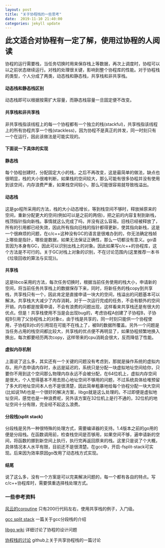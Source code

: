 ```yaml
---
layout: post
title: "关于协程栈的一些思考"
date:  2019-11-10 21:40:00
categories: jekyll update
---
```

**<font size = 5>此文适合对协程有一定了解，使用过协程的人阅读</font>**

协程的运行需要栈，当任务切换时用来保存栈上等数据，再次上调度时，协程可以以之前状态继续运行。对栈的处理很关键，影响到整个协程库的性能。对于协程栈的类型，个人分成了两类，动态栈和静态栈，共享栈和非共享栈。

#### 动态栈和静态栈区别
动态栈即可以根据按需扩大容量，而静态栈容量一旦固定便不改变。
#### 共享栈和非共享栈
非共享栈指该线程上的每一个协程都有一个独立的栈(stackful)，共享栈指该线程上的所有协程共享一个栈(stackless)，因为协程不是真正的并发，同一时刻只有一个在运行，因此该做法是可能实现的。

#### 下面说一下具体的实现

#### 静态栈
每个协程创建时，分配固定大小的栈，之后不再改变，这是最简单的做法，缺点也很明显，栈的大小很难判断，如果栈的空间较大，那么可能有很多协程并没有使用到该空间，内存浪费严重，如果栈空间较小，那么可能很容易就导致栈溢出。

#### 动态栈
这是go程所采用的方法，栈的大小动态增长，等到栈空间不够时，释放掉原来的空间，重新分配更大的空间(例如可以是之前的两倍)，把之前的内容复制到新栈，栈顶指针指向新栈。事情就这么完成了吗，并没有这么容易。旧栈已经被释放了，所有的引用都已经失效，因此所有指向旧栈的指针都得更新，使其指向新栈，这是一个很麻烦的问题，在c/c++这种没有GC的语言是很难办到的，你无法确定栈帧上哪些是指针，哪些是数据，如果无法保证正确性，那么一切都没有意义。go语言因为本身有GC，因此可以识别出栈上的对象。因此如果写c/c++的协程库，这个方法是不可行的。关于GC对栈上对象的识别，不在讨论范围内(这里推荐一本书《垃圾回收的算法与实现》)。

#### 共享栈
这是libco采用的方法，每次任务切换时，根据当前任务使用的栈大小，申请新的空间，将当前任务共享栈上的数据保存下来，同时，将新任务的栈copy到共享栈，共享栈只有一个，因此肯定是直接申请一块大的空间，栈溢出的问题基本可以解决。共享栈大大减少了内存消耗，对于一次运行完成的任务，不会有额外的空间开销，内存都是按需申请，不会有浪费的问题出现，这样看来共享栈还是有很大的优点。但是！共享栈使用不当是会出现bug的，考虑协程A创建了子协程B，子协程B引用了父协程栈上的对象c，由于栈是共享的，同一时刻只能供一个协程使用，子协程B对c的引用现在可能不在栈上了，被B的数据所覆盖。另外一个问题是当任务占用的栈空间都比较大，共享栈的优点便不再明显了，如果协程频繁地换入换出，每次都要经历两次copy，这样带来的cpu消耗会很大，反而降低了性能。

#### 虚拟内存机制
上面说了这么多，其实还有一个关键的问题没有考虑到，那就是操作系统的虚拟内存。用户态申请内存时，永远是延迟的，系统只是分配一块虚拟地址空间给你，只要你不用到这个空间那么物理内存永远不会被分配，在64位机上，虚拟内存空间是很大，个人觉得基本不用去担心地址空间不够用的问题，不过系统具体给堆预留了多大的地址空间本人也不是很清楚，因此简单粗暴地给每个协程分配一块大空间(比如说1M)也是一个很好的解决方案，libgo就是这么处理的。不过即便是虚拟地址空间，感觉也是一种浪费呢，另外该方案在32位机上是行不通的，32位机的地址空间十分有限，完全经不起这么浪费。

#### 分段栈(split stack)
分段栈是另外一种很特殊的处理方式，需要编译器的支持。1.4版本之前的go用的便是分段栈。在函数调用前，检查栈空间是否够用，如果空间不够，遍申请新的空间，将函数的挪到新空间上执行，执行完再返回原来的栈。这里只是说了个大概，具体情况本人水平有限，目前还不是很清楚。在gcc中，开启-fsplit-stack可实现。后来因为效率原因go改用了动态栈方式实现。

#### 结尾
说了这么多，没有一个方案是可以完美解决问题的，每一个都有各自的特点。写c/c++协程库时，需要慎重选择栈处理方式。

### 一些参考资料
[风云的coroutine](https://github.com/cloudwu/coroutine) 只有200行代码左右，使用共享栈的例子，入门级。

[gcc split stack](https://gcc.gnu.org/wiki/SplitStacks) 一篇关于gcc分段栈的介绍

[libgo wiki](https://github.com/yyzybb537/libgo/wiki/Why-cpp-coroutine%3F-Why-libgo%3F) 详细讨论了协程的设计问题

[协程栈的讨论](https://github.com/Tencent/libco/issues/80) github上关于共享协程栈的一篇讨论
